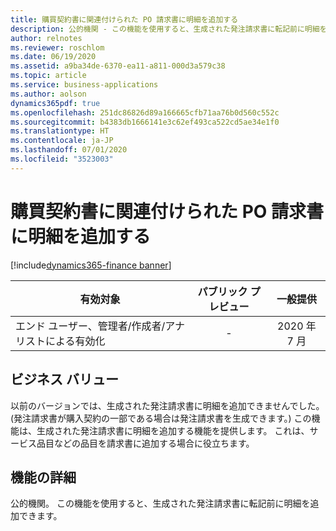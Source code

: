 ```yaml
---
title: 購買契約書に関連付けられた PO 請求書に明細を追加する
description: 公的機関 - この機能を使用すると、生成された発注請求書に転記前に明細を追加できます。
author: relnotes
ms.reviewer: roschlom
ms.date: 06/19/2020
ms.assetid: a9ba34de-6370-ea11-a811-000d3a579c38
ms.topic: article
ms.service: business-applications
ms.author: aolson
dynamics365pdf: true
ms.openlocfilehash: 251dc86826d89a166665cfb71aa76b0d560c552c
ms.sourcegitcommit: b4383db1666141e3c62ef493ca522cd5ae34e1f0
ms.translationtype: HT
ms.contentlocale: ja-JP
ms.lasthandoff: 07/01/2020
ms.locfileid: "3523003"
---
```

# <a name="add-lines-to-po-invoices-associated-with-a-purchase-agreement"></a>購買契約書に関連付けられた PO 請求書に明細を追加する
[!include[dynamics365-finance banner](../includes/dynamics365-finance.md)]

| 有効対象    |  パブリック プレビュー | 一般提供 | 
| ---------- | :----------: |:----------: |
|エンド ユーザー、管理者/作成者/アナリストによる有効化|-| 2020 年 7 月|


## <a name="business-value"></a>ビジネス バリュー
<!-- bv start -->
以前のバージョンでは、生成された発注請求書に明細を追加できませんでした。 (発注請求書が購入契約の一部である場合は発注請求書を生成できます。) この機能は、生成された発注請求書に明細を追加する機能を提供します。 これは、サービス品目などの品目を請求書に追加する場合に役立ちます。
<!-- bv end -->



## <a name="feature-details"></a>機能の詳細
<!--feature detail start -->
公的機関。 この機能を使用すると、生成された発注請求書に転記前に明細を追加できます。
<!--feature detail end -->









